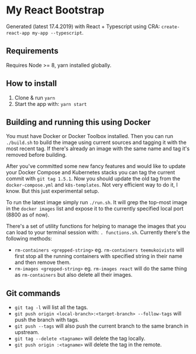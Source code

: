 # My React Bootstrap

Generated (latest 17.4.2019) with React + Typescript using CRA: `create-react-app my-app --typescript`.

## Requirements

Requires Node >= 8, yarn installed globally.

## How to install

1) Clone & run `yarn`
2) Start the app with: `yarn start`

## Building and running this using Docker

You must have Docker or Docker Toolbox installed. Then you can run `./build.sh` to build the image using current sources and tagging it with the most recent tag. If there's already an image with the same name and tag it's removed before building.

After you've committed some new fancy features and would like to update your Docker Compose and Kubernetes stacks you can tag the current commit with `git tag 1.5.1`. Now you should update the old tag from the `docker-compose.yml` and `k8s-templates`. Not very efficient way to do it, I know. But this just experimental setup.

To run the latest image simply run `./run.sh`. It will grep the top-most image in the `docker images` list and expose it to the currently specified local port (8800 as of now).

There's a set of utility functions for helping to manage the images that you can load to your terminal session with: `. functions.sh`. Currently there's the following methods:

* `rm-containers <grepped-string>` eg. `rm-containers teemukoivisto` will first stop all the running containers with specified string in their name and then remove them.
* `rm-images <grepped-string>`  eg. `rm-images react` will do the same thing as `rm-containers` but also delete all their images.

## Git commands

* `git tag -l` will list all the tags.
* `git push origin <local-branch>:<target-branch> --follow-tags` will push the branch with tags.
* `git push --tags` will also push the current branch to the same branch in upstream.
* `git tag --delete <tagname>` will delete the tag locally.
* `git push origin :<tagname>` will delete the tag in the remote.